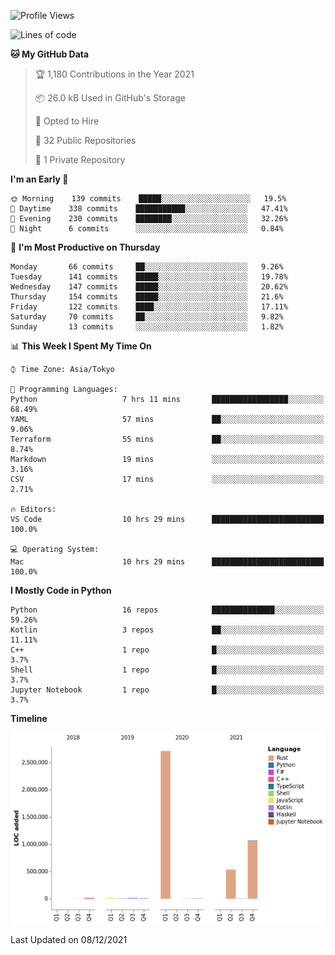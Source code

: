 <!--START_SECTION:waka-->
![Profile Views](http://img.shields.io/badge/Profile%20Views-6-blue)

![Lines of code](https://img.shields.io/badge/From%20Hello%20World%20I%27ve%20Written-4%20Million%20lines%20of%20code-blue)

**🐱 My GitHub Data** 

> 🏆 1,180 Contributions in the Year 2021
 > 
> 📦 26.0 kB Used in GitHub's Storage 
 > 
> 💼 Opted to Hire
 > 
> 📜 32 Public Repositories 
 > 
> 🔑 1 Private Repository 
 > 
**I'm an Early 🐤** 

```text
🌞 Morning    139 commits    █████░░░░░░░░░░░░░░░░░░░░   19.5% 
🌆 Daytime    338 commits    ███████████░░░░░░░░░░░░░░   47.41% 
🌃 Evening    230 commits    ████████░░░░░░░░░░░░░░░░░   32.26% 
🌙 Night      6 commits      ░░░░░░░░░░░░░░░░░░░░░░░░░   0.84%

```
📅 **I'm Most Productive on Thursday** 

```text
Monday       66 commits     ██░░░░░░░░░░░░░░░░░░░░░░░   9.26% 
Tuesday      141 commits    █████░░░░░░░░░░░░░░░░░░░░   19.78% 
Wednesday    147 commits    █████░░░░░░░░░░░░░░░░░░░░   20.62% 
Thursday     154 commits    █████░░░░░░░░░░░░░░░░░░░░   21.6% 
Friday       122 commits    ████░░░░░░░░░░░░░░░░░░░░░   17.11% 
Saturday     70 commits     ██░░░░░░░░░░░░░░░░░░░░░░░   9.82% 
Sunday       13 commits     ░░░░░░░░░░░░░░░░░░░░░░░░░   1.82%

```


📊 **This Week I Spent My Time On** 

```text
⌚︎ Time Zone: Asia/Tokyo

💬 Programming Languages: 
Python                   7 hrs 11 mins       █████████████████░░░░░░░░   68.49% 
YAML                     57 mins             ██░░░░░░░░░░░░░░░░░░░░░░░   9.06% 
Terraform                55 mins             ██░░░░░░░░░░░░░░░░░░░░░░░   8.74% 
Markdown                 19 mins             ░░░░░░░░░░░░░░░░░░░░░░░░░   3.16% 
CSV                      17 mins             ░░░░░░░░░░░░░░░░░░░░░░░░░   2.71%

🔥 Editors: 
VS Code                  10 hrs 29 mins      █████████████████████████   100.0%

💻 Operating System: 
Mac                      10 hrs 29 mins      █████████████████████████   100.0%

```

**I Mostly Code in Python** 

```text
Python                   16 repos            ██████████████░░░░░░░░░░░   59.26% 
Kotlin                   3 repos             ██░░░░░░░░░░░░░░░░░░░░░░░   11.11% 
C++                      1 repo              █░░░░░░░░░░░░░░░░░░░░░░░░   3.7% 
Shell                    1 repo              █░░░░░░░░░░░░░░░░░░░░░░░░   3.7% 
Jupyter Notebook         1 repo              █░░░░░░░░░░░░░░░░░░░░░░░░   3.7%

```


**Timeline**

![Chart not found](https://raw.githubusercontent.com/kitagawa-hr/kitagawa-hr/main/charts/bar_graph.png) 


 Last Updated on 08/12/2021
<!--END_SECTION:waka-->
